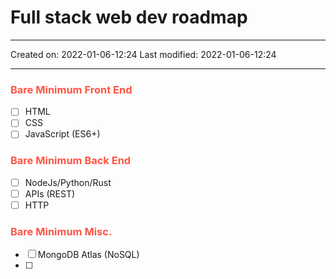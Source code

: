 # Full stack web dev roadmap
___

Created on: 2022-01-06-12:24
Last modified: 2022-01-06-12:24

___

### <span style="color: #ff5545;text-transform: capitalize;">Bare minimum front end</span>
- [ ] HTML
- [ ] CSS
- [ ] JavaScript (ES6+)

### <span style="color: #ff5545;text-transform: capitalize;">Bare minimum back end</span>
- [ ] NodeJs/Python/Rust
- [ ] APIs (REST)
- [ ] HTTP

### <span style="color: #ff5545;text-transform: capitalize;">Bare minimum misc.</span>
- [ ] MongoDB Atlas (NoSQL)
- [ ] 